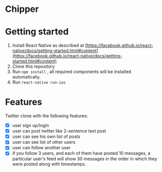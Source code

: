 # Chipper

# Getting started

1. Install React Native as described at [https://facebook.github.io/react-native/docs/getting-started.html#content](https://facebook.github.io/react-native/docs/getting-started.html#content)
2. Clone this repository
3. Run `npm install` , all required components will be installed automatically.
4. Run `react-native run-ios`

# Features
Twitter clone with the following features:

- [x] user sign up/login
- [x] user can post twitter like 2-sentence text post
- [x] user can see his own list of posts 
- [x] user can see list of other users 
- [x] user can follow another user
- [x] if you follow 3 users, and each of them have posted 10 messages, a particular user's feed will show 30 messages in the order in which they were posted along with timestamps.
